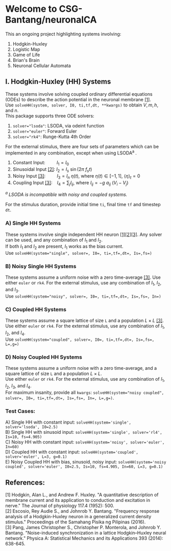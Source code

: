 # Welcome to CSG-Bantang/neuronalCA

This an ongoing project highlighting systems involving:
1) Hodgkin-Huxley
2) Logistic Map
3) Game of Life
4) Brian's Brain
5) Neuronal Cellular Automata


## I. Hodgkin-Huxley (HH) Systems
These systems involve solving coupled ordinary differential equations (ODEs) to describe the action potential in the neuronal membrane [[1]](#1). <br>
Use `solveHH(system, solver, I0, ti,tf,dt, **kwargs)` to obtain $V, m, h,$ and $n$. <br>
This package supports three ODE solvers:
1) `solver="lsoda"`: LSODA, via odeint function
2) `solver="euler"`: Forward Euler
3) `solver="rk4"`: Runge-Kutta 4th Order

For the external stimulus, there are four sets of parameters which can be implemented in any combination, except when using LSODA<sup>a </sup>.
1) Constant Input: &emsp;&emsp; $I_{1} = I_0$
2) Sinusoidal Input [[2]](#2): $I_{2} = I_s~\sin(2\pi~f_s t)$
3) Noisy Input [[3]](#3): &emsp;&emsp; $I_{3} = I_n~\eta(t)$, where $\eta(t)\in[-1,1]$, $\langle \eta \rangle_t = 0$
4) Coupling Input [[3]](#3): &ensp; $I_{4} = \sum_{j} I_{ij}$, where $I_{ij} = -g~a_{ij}~(V_i-V_j)$

*<sup>a </sup> LSODA is incompatible with noisy and coupled systems.*

For the stimulus duration, provide initial time `ti`, final time `tf` and timestep `dt`.

### A) Single HH Systems
These systems involve single independent HH neuron [[1][2][3]](#1,#2,#3). Any solver can be used, and any combination of $I_{1}$ and $I_{2}$. <br>
If both $I_{1}$ and $I_{2}$ are present, $I_1$ works as the bias current. <br>
Use `solveHH(system="single", solver=, I0=, ti=,tf=,dt=, Is=,fs=)`

### B) Noisy Single HH Systems
These systems assume a uniform noise with a zero time-average [[3]](#3). Use either `euler` or `rk4`. For the external stimulus, use any combination of $I_1$, $I_2$, and $I_3$. <br>
Use `solveHH(system="noisy", solver=, I0=, ti=,tf=,dt=, Is=,fs=, In=)`

### C) Coupled HH Systems
These systems assume a square lattice of size `L` and a population $L\times L$ [[3]](#3). <br>
Use either `euler` or `rk4`. For the external stimulus, use any combination of $I_1$, $I_2$, and $I_4$. <br>
Use `solveHH(system="coupled", solver=, I0=, ti=,tf=,dt=, Is=,fs=, L=,g=)`

### D) Noisy Coupled HH Systems
These systems assume a uniform noise with a zero time-average, and a square lattice of size `L` and a population $L\times L$. <br>
Use either `euler` or `rk4`. For the external stimulus, use any combination of $I_1$, $I_2$, $I_3$, and $I_4$. <br>
For maximum insanity, provide all `kwargs`: `solveHH(system="noisy coupled", solver=, I0=, ti=,tf=,dt=, Is=,fs=, In=, L=,g=)`.

### Test Cases:
A) Single HH with constant input: `solveHH(system='single', solver='lsoda', I0=2.5)` <br>
B) Single HH with  sinusoid input: `solveHH(system='single', solver='rl4', Is=10, fs=4.905)` <br>
C) Noisy HH with constant input: `solveHH(system='noisy', solver='euler', In=60)` <br>
D) Coupled HH with constant input: `solveHH(system='coupled', solver='euler', L=3, g=0.1)` <br>
E) Noisy Coupled HH with bias, sinusoid, noisy input: `solveHH(system='noisy coupled', solver='euler', I0=2.5, Is=10, fs=4.905, In=60, L=3, g=0.1)` <br>

## References:
<a id="1">[1]</a> Hodgkin, Alan L., and Andrew F. Huxley. "A quantitative description of membrane current and its application to conduction and excitation in nerve." The Journal of physiology 117.4 (1952): 500. <br>
<a id="2">[2]</a> Escosio, Rey Audie S., and Johnrob Y. Bantang. "Frequency response analysis of a Hodgkin-Huxley neuron in a generalized current density stimulus." Proceedings of the Samahang Pisika ng Pilipinas (2016). <br>
<a id="3">[3]</a> Pang, James Christopher S., Christopher P. Monterola, and Johnrob Y. Bantang. "Noise-induced synchronization in a lattice Hodgkin–Huxley neural network." Physica A: Statistical Mechanics and its Applications 393 (2014): 638-645. <br>
